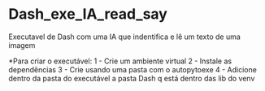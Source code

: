 # Dash_exe_IA_read_say
Executavel de Dash com uma IA que indentifica e lê um texto de uma imagem

*Para criar o executável:
1 - Crie um ambiente virtual
2 - Instale as dependências
3 - Crie usando uma pasta com o autopytoexe
4 - Adicione dentro da pasta do executável a pasta Dash q está dentro das lib do venv
